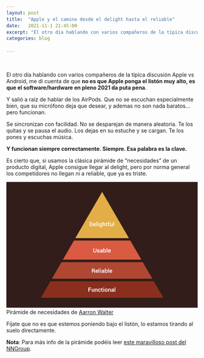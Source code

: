 ```yaml
---
layout: post
title:  "Apple y el camino desde el delight hasta el reliable"
date:   2021-11-1 21:45:00
excerpt: "El otro día hablando con varios compañeros de la típica discusión Apple vs Android, me di cuenta de que no es que Apple ponga el listón muy alto, es que el software"
categories: blog

---
```




<br>

El otro día hablando con varios compañeros de la típica discusión Apple vs Android, me di cuenta de que **no es que Apple ponga el listón muy alto, es que el software/hardware en pleno 2021 da puta pena**.

Y salió a raíz de hablar de los AirPods. Que no se escuchan especialmente bien, que su micrófono deja que desear, y ademas no son nada baratos… pero funcionan.

Se sincronizan con facilidad. No se desparejan de manera aleatoria. Te los quitas y se pausa el audio. Los dejas en su estuche y se cargan. Te los pones y escuchas música. 

**Y funcionan siempre correctamente. Siempre. Esa palabra es la clave.**

Es cierto que, si usamos la clásica pirámide de “necesidades” de un producto digital, Apple consigue llegar al delight, pero por norma general los competidores no llegan ni a reliable, que ya es triste.

<p><img class="full-width-image" src="/images/pyramid.jpg" alt="Pirámide de las necesidades">
<span class="smaller-text">Pirámide de necesidades de <a href="https://twitter.com/aarron">Aarron Walter</a></span></p>

Fíjate que no es que estemos poniendo bajo el listón, lo estamos tirando al suelo directamente.

**Nota**: Para más info de la pirámide podéis leer <a title="A Theory of User Delight: Why Usability Is the Foundation for Delightful Experiences" href="https://www.nngroup.com/articles/theory-user-delight">este maravilloso post del NNGroup</a>.